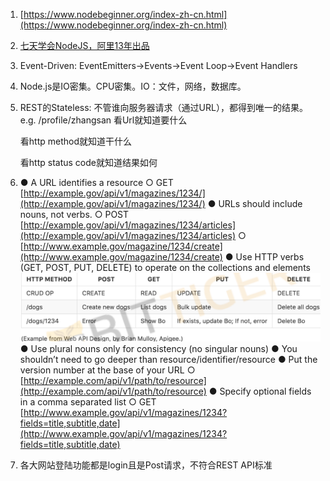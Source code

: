 1. [https://www.nodebeginner.org/index-zh-cn.html](https://www.nodebeginner.org/index-zh-cn.html)
2. [七天学会NodeJS，阿里13年出品](http://nqdeng.github.io/7-days-nodejs/)
3. Event-Driven: EventEmitters-&gt;Events-&gt;Event Loop-&gt;Event Handlers
4. Node.js是IO密集。CPU密集。IO：文件，网络，数据库。
5. REST的Stateless: 不管谁向服务器请求（通过URL），都得到唯一的结果。e.g. /profile/zhangsan
   看Url就知道要什么

  


   看http method就知道干什么

  


   看http status code就知道结果如何

6. ● A URL identifies a resource
      ○ GET [http://example.gov/api/v1/magazines/1234/](http://example.gov/api/v1/magazines/1234/)
   ● URLs should include nouns, not verbs.
      ○ POST [http://example.gov/api/v1/magazines/1234/articles](http://example.gov/api/v1/magazines/1234/articles)
      ○ [http://www.example.gov/magazine/1234/create](http://www.example.gov/magazine/1234/create)
   ● Use HTTP verbs \(GET, POST, PUT, DELETE\) to operate on the collections and elements![](/assets/import.png)● Use plural nouns only for consistency \(no singular nouns\)
   ● You shouldn’t need to go deeper than resource/identifier/resource
   ● Put the version number at the base of your URL
   ○ [http://example.com/api/v1/path/to/resource](http://example.com/api/v1/path/to/resource)
   ● Specify optional fields in a comma separated list
   ○ GET [http://www.example.gov/api/v1/magazines/1234?fields=title,subtitle,date](http://www.example.gov/api/v1/magazines/1234?fields=title,subtitle,date)
7. 各大网站登陆功能都是login且是Post请求，不符合REST API标准



